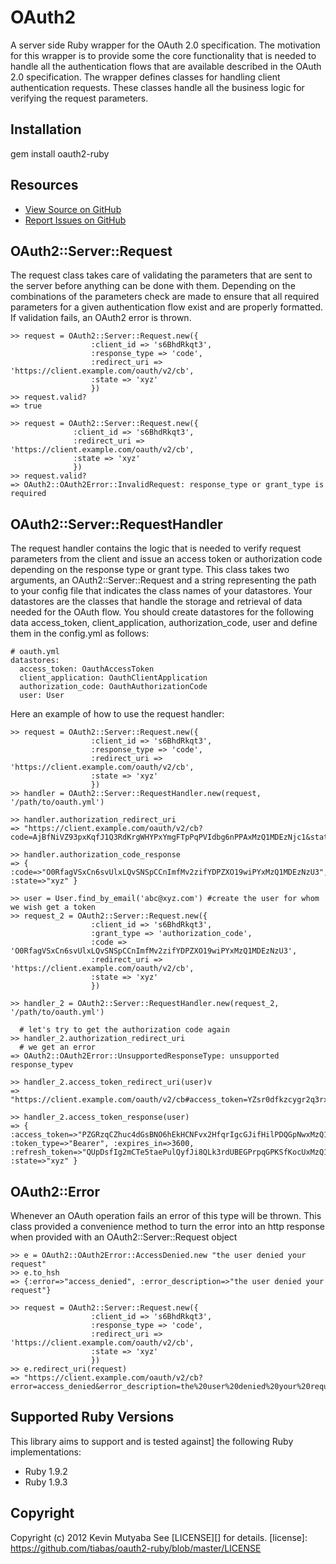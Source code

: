 # OAuth2
A server side Ruby wrapper for the OAuth 2.0 specification. The motivation for this wrapper is to provide some the core functionality that is
needed to handle all the authentication flows that are available described in the OAuth 2.0 specification. The wrapper defines classes for handling
client authentication requests. These classes handle all the business logic for verifying the request parameters.

## Installation
  gem install oauth2-ruby

## Resources
* [View Source on GitHub][code]
* [Report Issues on GitHub][issues]

[code]: https://github.com/tiabas/oauth2-ruby
[issues]: https://github.com/tiabas/oauth2-ruby/issues

## OAuth2::Server::Request
The request class takes care of validating the parameters that are sent to the server before anything can be done with them. Depending on the combinations of 
the parameters check are made to ensure that all required parameters for a given authentication flow exist and are properly formatted. If validation fails, an OAuth2 error is thrown.

    >> request = OAuth2::Server::Request.new({
                      :client_id => 's6BhdRkqt3',
                      :response_type => 'code',
                      :redirect_uri => 'https://client.example.com/oauth/v2/cb',
                      :state => 'xyz'
                      })
    >> request.valid?
    => true

    >> request = OAuth2::Server::Request.new({
                  :client_id => 's6BhdRkqt3',
                  :redirect_uri => 'https://client.example.com/oauth/v2/cb',
                  :state => 'xyz'
                  })
    >> request.valid?
    => OAuth2::OAuth2Error::InvalidRequest: response_type or grant_type is required

## OAuth2::Server::RequestHandler
The request handler contains the logic that is needed to verify request parameters from the client and issue an access token or authorization code depending on
the response type or grant type. This class takes two arguments, an OAuth2::Server::Request and a string representing the path to your config file that indicates the class names of your datastores. Your datastores are the classes that handle the storage and retrieval of data needed for the OAuth flow. You should create datastores for the following data access_token, client_application, authorization_code, user and define them in the config.yml as follows:

    # oauth.yml
    datastores:
      access_token: OauthAccessToken
      client_application: OauthClientApplication
      authorization_code: OauthAuthorizationCode
      user: User

Here an example of how to use the request handler:

    >> request = OAuth2::Server::Request.new({
                      :client_id => 's6BhdRkqt3',
                      :response_type => 'code',
                      :redirect_uri => 'https://client.example.com/oauth/v2/cb',
                      :state => 'xyz'
                      })
    >> handler = OAuth2::Server::RequestHandler.new(request, '/path/to/oauth.yml')

    >> handler.authorization_redirect_uri
    => "https://client.example.com/oauth/v2/cb?code=AjBfNiVZ93pxKqfJ1Q3RdKrgWHYPxYmgFTpPqPVIdbg6nPPAxMzQ1MDEzNjc1&state=xyz"

    >> handler.authorization_code_response
    => { :code=>"O0RfagVSxCn6svUlxLQvSNSpCCnImfMv2zifYDPZXO19wiPYxMzQ1MDEzNzU3", :state=>"xyz" }

    >> user = User.find_by_email('abc@xyz.com') #create the user for whom we wish get a token
    >> request_2 = OAuth2::Server::Request.new({
                      :client_id => 's6BhdRkqt3',
                      :grant_type => 'authorization_code',
                      :code => 'O0RfagVSxCn6svUlxLQvSNSpCCnImfMv2zifYDPZXO19wiPYxMzQ1MDEzNzU3',
                      :redirect_uri => 'https://client.example.com/oauth/v2/cb',
                      :state => 'xyz'
                      })

    >> handler_2 = OAuth2::Server::RequestHandler.new(request_2, '/path/to/oauth.yml')

      # let's try to get the authorization code again
    >> handler_2.authorization_redirect_uri
      # we get an error
    => OAuth2::OAuth2Error::UnsupportedResponseType: unsupported response_typev

    >> handler_2.access_token_redirect_uri(user)v
    => "https://client.example.com/oauth/v2/cb#access_token=YZsr0dfkzcygr2q3rxB6g9cJdqcF7M5PjankAFG8QKz695mUT8xMzQ1MDE0MDk3&token_type=Bearer&expires_in=3600&refresh_token=j2zmwCR7BbGDjP4DySRK1J2nw8O1V4aQXY3wre6ohQNNNeOwNtgxMzQ1MDE0MDk3&state=xyz"

    >> handler_2.access_token_response(user)
    => { :access_token=>"PZGRzqCZhuc4dGsBNO6hEkHCNFvx2HfqrIgcGJifHilPDQGpNwxMzQ1MDE0NDQ2", :token_type=>"Bearer", :expires_in=>3600, :refresh_token=>"QUpDsfIg2mCTe5taePulQyfJi8QLk3rdUBEGPrpqGPKSfKocUxMzQ1MDE0NDQ2", :state=>"xyz" }

## OAuth2::Error
Whenever an OAuth operation fails an error of this type will be thrown. This class provided a convenience method to turn the error into an http response when
provided with an OAuth2::Server::Request object

    >> e = OAuth2::OAuth2Error::AccessDenied.new "the user denied your request"
    >> e.to_hsh
    => {:error=>"access_denied", :error_description=>"the user denied your request"}

    >> request = OAuth2::Server::Request.new({
                      :client_id => 's6BhdRkqt3',
                      :response_type => 'code',
                      :redirect_uri => 'https://client.example.com/oauth/v2/cb',
                      :state => 'xyz'
                      })
    >> e.redirect_uri(request)
    => "https://client.example.com/oauth/v2/cb?error=access_denied&error_description=the%20user%20denied%20your%20request"

## Supported Ruby Versions
This library aims to support and is tested against] the following Ruby
implementations:

* Ruby 1.9.2
* Ruby 1.9.3

## Copyright
Copyright (c) 2012 Kevin Mutyaba
See [LICENSE][] for details.
[license]: https://github.com/tiabas/oauth2-ruby/blob/master/LICENSE
